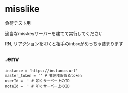 # misslike
負荷テスト用

適当なmisskeyサーバーを建てて実行してください

RN, リアクションを叩くと相手のinboxがめっちゃ詰まります

## .env
```
instance = 'https://instance.url'
master_token = '' # 管理権限あるtoken
userId = '' # 叩くサーバー上のID
noteId = '' # 叩くサーバー上のID
```

